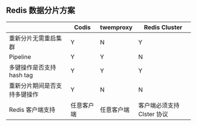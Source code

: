 ## Redis 数据分片方案

|                              | Codis      | twemproxy  | Redis Cluster              |
| ---------------------------- | ---------- | ---------- | -------------------------- |
| 重新分片无需重启集群         | Y          | N          | Y                          |
| Pipeline                     | Y          | Y          | N                          |
| 多键操作是否支持 hash tag    | Y          | Y          | Y                          |
| 重新分片期间是否支持多键操作 | Y          | N          | N                          |
| Redis 客户端支持             | 任意客户端 | 任意客户端 | 客户端必须支持 Clster 协议 |





